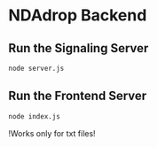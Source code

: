 # NDAdrop Backend

## Run the Signaling Server

```bash
node server.js
```

## Run the Frontend Server

```bash
node index.js
```

!Works only for txt files!


